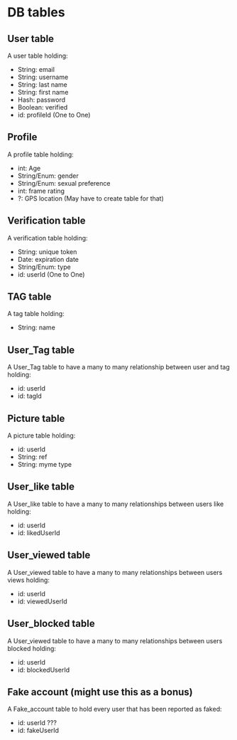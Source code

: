 # DB tables

## User table
A user table holding:
- String: email
- String: username
- String: last name 
- String: first name
- Hash: password
- Boolean: verified
- id: profileId (One to One)

## Profile
A profile table holding:
- int: Age
- String/Enum: gender
- String/Enum: sexual preference
- int: frame rating
- ?: GPS location (May have to create table for that)

## Verification table
A verification table holding:
- String: unique token
- Date: expiration date
- String/Enum: type
- id: userId (One to One)

## TAG table
A tag table holding:
- String: name

## User_Tag table
A User_Tag table to have a many to many relationship between user and tag holding:
- id: userId
- id: tagId

## Picture table
A picture table holding:
- id: userId
- String: ref
- String: myme type

## User_like table
A User_like table to have a many to many relationships between users like holding:
- id: userId
- id: likedUserId

## User_viewed table
A User_viewed table to have a many to many relationships between users views holding:
- id: userId
- id: viewedUserId

## User_blocked table
A User_viewed table to have a many to many relationships between users blocked holding:
- id: userId
- id: blockedUserId


## Fake account (might use this as a bonus)
A Fake_account table to hold every user that has been reported as faked:
- id: userId ??? 
- id: fakeUserId